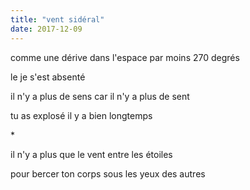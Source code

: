 ```yaml
---
title: "vent sidéral"
date: 2017-12-09
---
```


comme une dérive dans l'espace
par moins 270 degrés

le je s'est absenté

il n'y a plus de sens
car il n'y a plus de sent

tu as explosé il y a bien longtemps

\*

il n'y a plus que le vent
entre les étoiles

pour bercer ton corps
sous les yeux des autres

